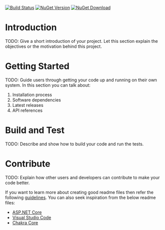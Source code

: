 [![Build Status](https://dev.azure.com/andreasisnes/Elitekollektivet/_apis/build/status/andreasisnes.Elitekollektivet.Pagerank?branchName=master)](https://dev.azure.com/andreasisnes/Elitekollektivet/_build/latest?definitionId=10&branchName=master)
[![NuGet Version](https://img.shields.io/nuget/v/Elitekollektivet.Pagerank?style=plastic)](https://www.nuget.org/packages/Elitekollektivet.Pagerank/)
[![NuGet Download](https://img.shields.io/nuget/dt/Elitekollektivet.Pagerank)](https://www.nuget.org/packages/Elitekollektivet.Pagerank/)

[](https://img.shields.io/nuget/dt/Elitekollektivet.Pagerank)

# Introduction 
TODO: Give a short introduction of your project. Let this section explain the objectives or the motivation behind this project. 

# Getting Started
TODO: Guide users through getting your code up and running on their own system. In this section you can talk about:
1.	Installation process
2.	Software dependencies
3.	Latest releases
4.	API references

# Build and Test
TODO: Describe and show how to build your code and run the tests. 

# Contribute
TODO: Explain how other users and developers can contribute to make your code better. 

If you want to learn more about creating good readme files then refer the following [guidelines](https://docs.microsoft.com/en-us/azure/devops/repos/git/create-a-readme?view=azure-devops). You can also seek inspiration from the below readme files:
- [ASP.NET Core](https://github.com/aspnet/Home)
- [Visual Studio Code](https://github.com/Microsoft/vscode)
- [Chakra Core](https://github.com/Microsoft/ChakraCore)
